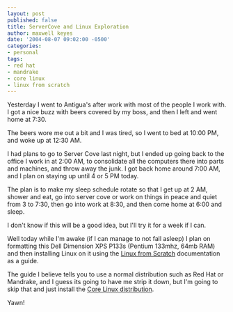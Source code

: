 ```yaml
---
layout: post
published: false
title: ServerCove and Linux Exploration
author: maxwell keyes
date: '2004-08-07 09:02:00 -0500'
categories:
- personal
tags:
- red hat
- mandrake
- core linux
- linux from scratch
---
```


Yesterday I went to Antigua's after work with most of the people I work with. I
got a nice buzz with beers covered by my boss, and then I left and went home at
7:30.

The beers wore me out a bit and I was tired, so I went to bed at 10:00 PM, and
woke up at 12:30 AM.

I had plans to go to Server Cove last night, but I ended up going back to the
office I work in at 2:00 AM, to consolidate all the computers there into parts
and machines, and throw away the junk. I got back home around 7:00 AM, and I
plan on staying up until 4 or 5 PM today.

The plan is to make my sleep schedule rotate so that I get up at 2 AM, shower
and eat, go into server cove or work on things in peace and quiet from 3 to
7:30, then go into work at 8:30, and then come home at 6:00 and sleep.

I don't know if this will be a good idea, but I'll try it for a week if I can.

Well today while I'm awake (if I can manage to not fall asleep) I plan on
formatting this Dell Dimension XPS P133s (Pentium 133mhz, 64mb RAM) and then
installing Linux on it using the [Linux from
Scratch](http://www.linuxfromscratch.org/) documentation as a guide.

The guide I believe tells you to use a normal distribution such as Red Hat or
Mandrake, and I guess its going to have me strip it down, but I'm going to skip
that and just install the [Core Linux
distribution](http://coredistro.sourceforge.net/).

Yawn!
